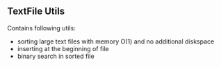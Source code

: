 ## TextFile Utils

Contains following utils:

- sorting large text files with memory O(1) and no additional diskspace
- inserting at the beginning of file
- binary search in sorted file